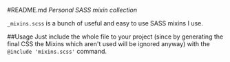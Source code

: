 #README.md
*Personal SASS mixin collection*

`_mixins.scss` is a bunch of useful and easy to use SASS mixins I use.

##Usage
Just include the whole file to your project (since by generating the final CSS the Mixins which aren't used will be ignored anyway) with the `@include 'mixins.scss'` command.